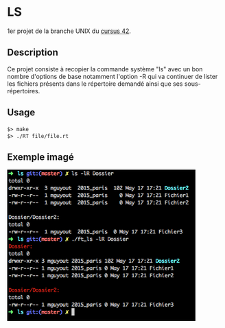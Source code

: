 # LS
1er projet de la branche UNIX du [cursus 42](https://www.42.fr).

## Description

Ce projet consiste à recopier la commande système "ls" avec un bon nombre d'options de base notamment l'option -R qui va continuer de lister les fichiers présents dans le répertoire demandé ainsi que ses sous-répertoires.

## Usage

```
$> make
$> ./RT file/file.rt
```

## Exemple imagé

<img src="./img/LS.png" width="439" height="353" alt="Reflexion 1">
